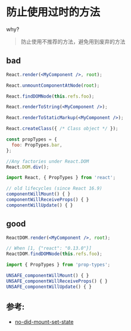 # 防止使用过时的方法

why?

> 防止使用不推荐的方法，避免用到废弃的方法

## bad

```jsx
React.render(<MyComponent />, root);

React.unmountComponentAtNode(root);

React.findDOMNode(this.refs.foo);

React.renderToString(<MyComponent />);

React.renderToStaticMarkup(<MyComponent />);

React.createClass({ /* Class object */ });

const propTypes = {
  foo: PropTypes.bar,
};

//Any factories under React.DOM
React.DOM.div();

import React, { PropTypes } from 'react';

// old lifecycles (since React 16.9)
componentWillMount() { }
componentWillReceiveProps() { }
componentWillUpdate() { }
```

## good

```jsx
ReactDOM.render(<MyComponent />, root);

// When [1, {"react": "0.13.0"}]
ReactDOM.findDOMNode(this.refs.foo);

import { PropTypes } from 'prop-types';

UNSAFE_componentWillMount() { }
UNSAFE_componentWillReceiveProps() { }
UNSAFE_componentWillUpdate() { }
```

## 参考:

- [no-did-mount-set-state](https://github.com/jsx-eslint/eslint-plugin-react/blob/c42b624d0fb9ad647583a775ab9751091eec066f/docs/rules/no-did-mount-set-state)
